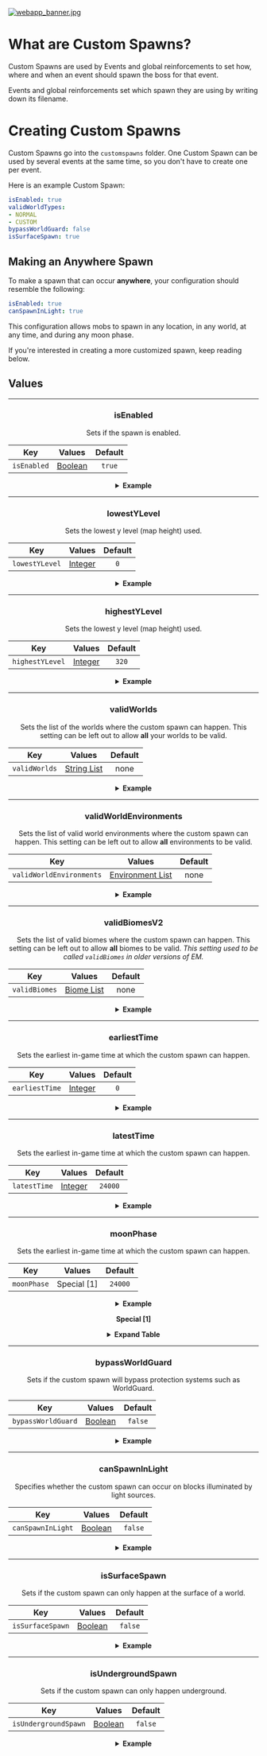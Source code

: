 [![webapp_banner.jpg](../../../img/wiki/webapp_banner.jpg)](https://magmaguy.com/webapp/webapp.html)

# What are Custom Spawns?

Custom Spawns are used by Events and global reinforcements to set how, where and when an event should spawn the boss for that event.

Events and global reinforcements set which spawn they are using by writing down its filename.

# Creating Custom Spawns

Custom Spawns go into the `customspawns` folder. One Custom Spawn can be used by several events at the same time, so you don't have to create one per event.

Here is an example Custom Spawn:

```yaml
isEnabled: true
validWorldTypes:
- NORMAL
- CUSTOM
bypassWorldGuard: false
isSurfaceSpawn: true
```

## Making an Anywhere Spawn
To make a spawn that can occur **anywhere**, your configuration should resemble the following:

```yml
isEnabled: true
canSpawnInLight: true
```
This configuration allows mobs to spawn in any location, in any world, at any time, and during any moon phase.

If you're interested in creating a more customized spawn, keep reading below.

## Values

<div align="center">

***

### isEnabled

Sets if the spawn is enabled.

| Key       |       Values        | Default |
|-----------|:-------------------:|:-------:|
| `isEnabled` | [Boolean](#boolean) | `true`  |

<details> 

<summary><b>Example</b></summary>

<div align="left">

```yml
isEnabled: true
```

</div>

</details>

***

### lowestYLevel

Sets the lowest y level (map height) used.

| Key       |       Values        | Default |
|-----------|:-------------------:|:-------:|
| `lowestYLevel` | [Integer](#integer) |   `0`   |

<details> 

<summary><b>Example</b></summary>

<div align="left">

```yml
lowestYLevel: 0
```

</div>

</details>

***

### highestYLevel

Sets the lowest y level (map height) used.

| Key       |       Values        | Default |
|-----------|:-------------------:|:-------:|
| `highestYLevel` | [Integer](#integer) |  `320`  |

<details> 

<summary><b>Example</b></summary>

<div align="left">

```yml
highestYLevel: 320
```

</div>

</details>

***

### validWorlds

Sets the list of the worlds where the custom spawn can happen. This setting can be left out to allow **all** your worlds to be valid.

| Key       |           Values            | Default |
|-----------|:---------------------------:|:-------:|
| `validWorlds` | [String List](#string_list) |  none   |

<details> 

<summary><b>Example</b></summary>

<div align="left">

```yml
validWorlds:
- WORLD
- FUN_LAND
```

*If you want all your worlds to be valid you can just not use the setting or format it like this:*

```yml
validWorlds: []
```

</div>

</details>

***

### validWorldEnvironments

Sets the list of valid world environments where the custom spawn can happen. This setting can be left out to allow **all** environments to be valid.

| Key       |           Values            | Default |
|-----------|:---------------------------:|:-------:|
| `validWorldEnvironments` | [Environment List](https://hub.spigotmc.org/javadocs/spigot/org/bukkit/WorldType.html) |  none   |

<details> 

<summary><b>Example</b></summary>

<div align="left">

```yml
validWorldEnvironments:
- FLAT
- LARGE_BIOMES
```

*If you want all environments to be valid you can just not use the setting or format it like this:*

```yml
validWorldEnvironments: []
```

</div>

</details>

***

### validBiomesV2

Sets the list of valid biomes where the custom spawn can happen. This setting can be left out to allow **all** biomes to be valid.
*This setting used to be called `validBiomes` in older versions of EM.*

| Key       |           Values            | Default |
|-----------|:---------------------------:|:-------:|
| `validBiomes` | [Biome List](https://hub.spigotmc.org/javadocs/spigot/org/bukkit/block/Biome.html) |  none   |

<details> 

<summary><b>Example</b></summary>

<div align="left">

```yml
validBiomes:
- DESERT
- MUSHROOM_FIELDS
```

*If you want all environments to be valid you can just not use the setting or format it like this:*

```yml
validBiomes: []
```

</div>

</details>

***

### earliestTime

Sets the earliest in-game time at which the custom spawn can happen.

| Key       |           Values            | Default |
|-----------|:---------------------------:|:-------:|
| `earliestTime` | [Integer](#integer) |   `0`   |

<details> 

<summary><b>Example</b></summary>

<div align="left">

```yml
earliestTime: 0
```

</div>

</details>

***

### latestTime

Sets the earliest in-game time at which the custom spawn can happen.

| Key       |           Values            | Default |
|-----------|:---------------------------:|:-------:|
| `latestTime` | [Integer](#integer) | `24000` |

<details> 

<summary><b>Example</b></summary>

<div align="left">

```yml
latestTime: 24000
```

</div>

</details>

***

### moonPhase

Sets the earliest in-game time at which the custom spawn can happen.

| Key       |   Values    | Default |
|-----------|:-----------:|:-------:|
| `moonPhase` | Special [1] | `24000` |

<details> 

<summary><b>Example</b></summary>

<div align="left">

```yml
moonPhase: 24000
```

</div>

</details>

**Special [1]**

<details> 

<summary><b>Expand Table</b></summary>

| Moon Phase        | Preview  |
|-------------------|:--------:|
| `NEW_MOON`        |    🌑    |
| `WAXING_CRESCENT` |    🌒    |
| `FIRST_QUARTER`   |    🌓    |
| `WAXING_GIBBOUS`  |    🌔    |
| `FULL_MOON`       |    🌕    |
| `WANING_GIBBOUS`  |    🌖    |
| `WANING_CRESCENT` |    🌘    |

</details>

***

### bypassWorldGuard

Sets if the custom spawn will bypass protection systems such as WorldGuard.

| Key       |           Values            | Default |
|-----------|:---------------------------:|:-------:|
| `bypassWorldGuard` | [Boolean](#boolean) | `false` |

<details> 

<summary><b>Example</b></summary>

<div align="left">

```yml
bypassWorldGuard: false
```

</div>

</details>

***

### canSpawnInLight

Specifies whether the custom spawn can occur on blocks illuminated by light sources.

| Key       |           Values            | Default |
|-----------|:---------------------------:|:-------:|
| `canSpawnInLight` | [Boolean](#boolean) | `false` |

<details> 

<summary><b>Example</b></summary>

<div align="left">

```yml
canSpawnInLight: false
```

</div>

</details>

***

### isSurfaceSpawn

Sets if the custom spawn can only happen at the surface of a world.

| Key       |           Values            | Default |
|-----------|:---------------------------:|:-------:|
| `isSurfaceSpawn` | [Boolean](#boolean) | `false` |

<details> 

<summary><b>Example</b></summary>

<div align="left">

```yml
isSurfaceSpawn: false
```

</div>

</details>

***

### isUndergroundSpawn

Sets if the custom spawn can only happen underground.

| Key       |           Values            | Default |
|-----------|:---------------------------:|:-------:|
| `isUndergroundSpawn` | [Boolean](#boolean) | `false` |

<details> 

<summary><b>Example</b></summary>

<div align="left">

```yml
isUndergroundSpawn: false
```

</div>

</details>

</div>